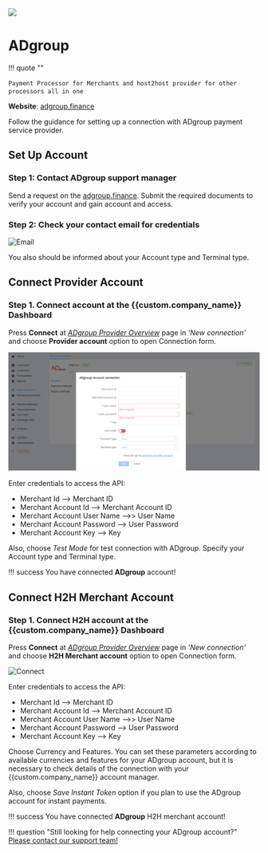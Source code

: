 <img src="https://static.openfintech.io/payment_providers/adgroup/logo.svg?w=400" width="400px" >

# ADgroup

!!! quote ""

    Payment Processor for Merchants and host2host provider for other processors all in one

**Website**: [adgroup.finance](https://adgroup.finance/en/)

Follow the guidance for setting up a connection with ADgroup payment service provider.

## Set Up Account

### Step 1: Contact ADgroup support manager

Send a request on the [adgroup.finance](https://adgroup.finance/en/). Submit the required documents to verify your account and gain account and access.

### Step 2: Check your contact email for credentials

![Email](images/email.png)

You also should be informed about your Account type and Terminal type.

## Connect Provider Account

### Step 1. Connect account at the {{custom.company_name}} Dashboard

Press **Connect** at [*ADgroup Provider Overview*]({{custom.dashboard_base_url}}connect-directory/payment-providers/adgroup/general) page in *'New connection'* and choose **Provider account** option to open Connection form.

![Connect](images/provider-account.png)

Enter credentials to access the API:

* Merchant Id --> Merchant ID
* Merchant Account Id --> Merchant Account ID
* Merchant Account User Name -->> User Name
* Merchant Account Password --> User Password
* Merchant Account Key --> Key

Also, choose *Test Mode* for test connection with ADgroup. Specify your Account type and Terminal type.

!!! success
    You have connected **ADgroup** account!

## Connect H2H Merchant Account

### Step 1. Connect H2H account at the {{custom.company_name}} Dashboard

Press **Connect** at [*ADgroup Provider Overview*]({{custom.dashboard_base_url}}connect-directory/payment-providers/adgroup/general) page in *'New connection'* and choose **H2H Merchant account** option to open Connection form.

![Connect](images/h2h-merchant-account.png)

Enter credentials to access the API:

* Merchant Id --> Merchant ID
* Merchant Account Id --> Merchant Account ID
* Merchant Account User Name -->> User Name
* Merchant Account Password --> User Password
* Merchant Account Key --> Key

Choose Currency and Features. You can set these parameters according to available currencies and features for your ADgroup account, but it is necessary to check details of the connection with your {{custom.company_name}} account manager.

Also, choose *Save Instant Token* option if you plan to use the ADgroup account for instant payments.

!!! success
    You have connected **ADgroup** H2H merchant account!

!!! question "Still looking for help connecting your ADgroup account?"
    [Please contact our support team!](mailto:{{custom.support_email}})
